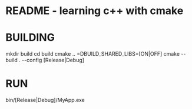# README - learning c++ with cmake

# BUILDING
mkdir build
cd build
cmake .. =DBUILD_SHARED_LIBS=[ON|OFF] 
cmake --build . --config [Release|Debug]

# RUN
bin/[Release|Debug]/MyApp.exe